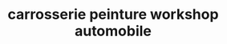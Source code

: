 ---
title: "carrosserie peinture workshop automobile"
url: /la-chapelle-des-fougeretz/carrosserie-peinture-workshop-automobile/
shop: Autohaus
---